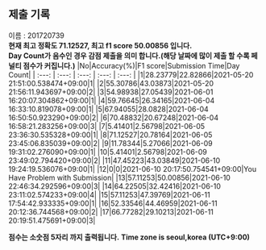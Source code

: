


  
## 제출 기록  
이름 : 201720739  
**현재 최고 정확도 71.12527, 최고 f1 score 50.00856 입니다.**  
**Day Count가 음수인 경우 감점 제출을 의미 합니다.(해당 날짜에 많이 제출 할 수록 페널티 점수가 커집니다.)**
|No|Accuracy(%)|F1 score|Submission Time|Day Count|
| :---: | :---: | :---: | :---: | :---: |
|1|28.23779|22.82866|2021-05-20 21:51:00.538474+09:00|1|
|2|55.30786|43.03873|2021-05-20 21:56:11.943697+09:00|2|
|3|54.98938|27.05439|2021-06-01 16:20:07.304862+09:00|1|
|4|59.76645|26.34165|2021-06-04 16:33:10.819078+09:00|1|
|5|67.94055|28.0828|2021-06-04 16:50:50.923290+09:00|2|
|6|70.48832|20.67248|2021-06-04 16:58:21.283256+09:00|3|
|7|5.41401|2.56798|2021-06-05 23:36:30.535328+09:00|1|
|8|71.12527|20.78164|2021-06-05 23:45:06.835039+09:00|2|
|9|11.78344|5.27066|2021-06-09 19:31:02.276090+09:00|1|
|10|5.41401|2.56798|2021-06-09 23:49:02.794420+09:00|2|
|11|47.45223|43.03849|2021-06-10 19:24:19.536076+09:00|1|
|12|0|0|2021-06-10 20:17:50.754541+09:00|You Have Problem with Submission|
|13|57.11253|50.00856|2021-06-10 22:46:34.292596+09:00|3|
|14|64.22505|32.42416|2021-06-10 23:11:02.574233+09:00|4|
|15|57.11253|47.39769|2021-06-11 17:54:42.933335+09:00|1|
|16|52.33546|44.46959|2021-06-11 20:12:36.744568+09:00|2|
|17|66.77282|29.10213|2021-06-11 20:19:51.475691+09:00|3|


**점수는 소숫점 5자리 까지 출력됩니다.**
**Time zone is seoul,korea (UTC+9:00)**
